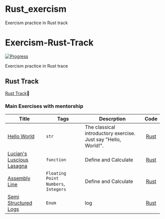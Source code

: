 # Rust_exercism
Exercism practice in Rust track


# Exercism-Rust-Track

[![Progress](https://img.shields.io/badge/Progress-0%25-brightgreen)](https://exercism.org/profiles/JT2-92)

Exercism practice in Rust trace

## Rust Track

[Rust Track](https://exercism.org/tracks/rust)🦀

### Main Exercises with mentorship

Title                                                                                                                 | Tags                                          | Descrption                                                                                              |           Code
--------------------------------------------------------------------------------------------------------------------- | --------------------------------------------- | ------------------------------------------------------------------------------------------------------- | :----------------------:
[Hello World](https://exercism.org/tracks/rust/exercises/hello-world) | `str`                 | The classical introductory exercise. Just say "Hello, World!".  | [Rust](./hello-world)|
[Lucian's Luscious Lasagna](https://exercism.org/tracks/rust/exercises/lucians-luscious-lasagna) | `function`                 | Define and Calculate   | [Rust](https://exercism.org/tracks/rust/exercises/lucians-luscious-lasagna/iterations?idx=1)|
[Assembly Line](https://exercism.org/tracks/rust/exercises/assembly-line) | `Floating Point Numbers`, `Integers`          | Define and Calculate   | [Rust](https://exercism.org/tracks/rust/exercises/assembly-line/iterations)|
[Semi Structured Logs](https://exercism.org/tracks/rust/exercises/semi-structured-logs) | `Enum`          | log   | [Rust](https://exercism.org/tracks/rust/exercises/semi-structured-logs/iterations?idx=1)|



